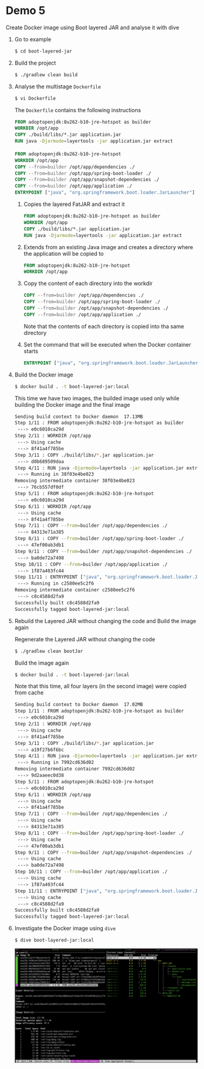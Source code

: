 # Demo 5

Create Docker image using Boot layered JAR and analyse it with dive

1. Go to example

   ```bash
   $ cd boot-layered-jar
   ```

1. Build the project

   ```bash
   $ ./gradlew clean build
   ```

1. Analyse the multistage `Dockerfile`

   ```bash
   $ vi Dockerfile
   ```

   The `Dockerfile` contains the following instructions

   ```dockerfile
   FROM adoptopenjdk:8u262-b10-jre-hotspot as builder
   WORKDIR /opt/app
   COPY ./build/libs/*.jar application.jar
   RUN java -Djarmode=layertools -jar application.jar extract

   FROM adoptopenjdk:8u262-b10-jre-hotspot
   WORKDIR /opt/app
   COPY --from=builder /opt/app/dependencies ./
   COPY --from=builder /opt/app/spring-boot-loader ./
   COPY --from=builder /opt/app/snapshot-dependencies ./
   COPY --from=builder /opt/app/application ./
   ENTRYPOINT ["java", "org.springframework.boot.loader.JarLauncher"]
   ```

   1. Copies the layered FatJAR and extract it

      ```dockerfile
      FROM adoptopenjdk:8u262-b10-jre-hotspot as builder
      WORKDIR /opt/app
      COPY ./build/libs/*.jar application.jar
      RUN java -Djarmode=layertools -jar application.jar extract
      ```

   1. Extends from an existing Java image and creates a directory where the application will be copied to

      ```dockerfile
      FROM adoptopenjdk:8u262-b10-jre-hotspot
      WORKDIR /opt/app
      ```

   1. Copy the content of each directory into the workdir

      ```dockerfile
      COPY --from=builder /opt/app/dependencies ./
      COPY --from=builder /opt/app/spring-boot-loader ./
      COPY --from=builder /opt/app/snapshot-dependencies ./
      COPY --from=builder /opt/app/application ./
      ```

      Note that the contents of each directory is copied into tha same directory

   1. Set the command that will be executed when the Docker container starts

      ```dockerfile
      ENTRYPOINT ["java", "org.springframework.boot.loader.JarLauncher"]
      ```

1. Build the Docker image

   ```bash
   $ docker build . -t boot-layered-jar:local
   ```

   This time we have two images, the builded image used only while building the Docker image and the final image

   ```bash
   Sending build context to Docker daemon  17.13MB
   Step 1/11 : FROM adoptopenjdk:8u262-b10-jre-hotspot as builder
    ---> e0c6010ca29d
   Step 2/11 : WORKDIR /opt/app
    ---> Using cache
    ---> 8f41a4f785be
   Step 3/11 : COPY ./build/libs/*.jar application.jar
    ---> d0b689509daa
   Step 4/11 : RUN java -Djarmode=layertools -jar application.jar extract
    ---> Running in 38f03e4be023
   Removing intermediate container 38f03e4be023
    ---> 76cb557df0df
   Step 5/11 : FROM adoptopenjdk:8u262-b10-jre-hotspot
    ---> e0c6010ca29d
   Step 6/11 : WORKDIR /opt/app
    ---> Using cache
    ---> 8f41a4f785be
   Step 7/11 : COPY --from=builder /opt/app/dependencies ./
    ---> 84313e71a385
   Step 8/11 : COPY --from=builder /opt/app/spring-boot-loader ./
    ---> 47ef00ab3db1
   Step 9/11 : COPY --from=builder /opt/app/snapshot-dependencies ./
    ---> ba0de72a7498
   Step 10/11 : COPY --from=builder /opt/app/application ./
    ---> 1f87a403fc44
   Step 11/11 : ENTRYPOINT ["java", "org.springframework.boot.loader.JarLauncher"]
    ---> Running in c2580ee5c2f6
   Removing intermediate container c2580ee5c2f6
    ---> c8c4588d2fa9
   Successfully built c8c4588d2fa9
   Successfully tagged boot-layered-jar:local
   ```

1. Rebuild the Layered JAR without changing the code and Build the image again

   Regenerate the Layered JAR without changing the code

   ```bash
   $ ./gradlew clean bootJar
   ```

   Build the image again

   ```bash
   $ docker build . -t boot-layered-jar:local
   ```

   Note that this time, all four layers (in the second image) were copied from cache

   ```bash
   Sending build context to Docker daemon  17.02MB
   Step 1/11 : FROM adoptopenjdk:8u262-b10-jre-hotspot as builder
    ---> e0c6010ca29d
   Step 2/11 : WORKDIR /opt/app
    ---> Using cache
    ---> 8f41a4f785be
   Step 3/11 : COPY ./build/libs/*.jar application.jar
    ---> a19f27b6f6bc
   Step 4/11 : RUN java -Djarmode=layertools -jar application.jar extract
    ---> Running in 7992cd636d02
   Removing intermediate container 7992cd636d02
    ---> 9d2aaeec0d38
   Step 5/11 : FROM adoptopenjdk:8u262-b10-jre-hotspot
    ---> e0c6010ca29d
   Step 6/11 : WORKDIR /opt/app
    ---> Using cache
    ---> 8f41a4f785be
   Step 7/11 : COPY --from=builder /opt/app/dependencies ./
    ---> Using cache
    ---> 84313e71a385
   Step 8/11 : COPY --from=builder /opt/app/spring-boot-loader ./
    ---> Using cache
    ---> 47ef00ab3db1
   Step 9/11 : COPY --from=builder /opt/app/snapshot-dependencies ./
    ---> Using cache
    ---> ba0de72a7498
   Step 10/11 : COPY --from=builder /opt/app/application ./
    ---> Using cache
    ---> 1f87a403fc44
   Step 11/11 : ENTRYPOINT ["java", "org.springframework.boot.loader.JarLauncher"]
    ---> Using cache
    ---> c8c4588d2fa9
   Successfully built c8c4588d2fa9
   Successfully tagged boot-layered-jar:local
   ```

1. Investigate the Docker image using `dive`

   ```bash
   $ dive boot-layered-jar:local
   ```

   ![dive boot-layered-jar](../images/dive-boot-layered-jar.png)
